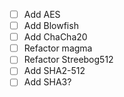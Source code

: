 - [ ] Add AES
- [ ] Add Blowfish
- [ ] Add ChaCha20
- [ ] Refactor magma
- [ ] Refactor Streebog512
- [ ] Add SHA2-512
- [ ] Add SHA3?
